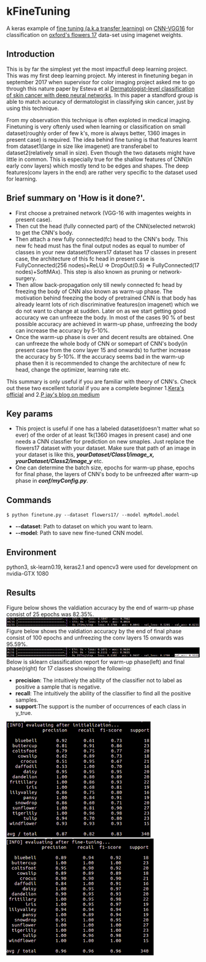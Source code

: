 # kFineTuning
A keras example of [fine tuning (a.k.a transfer learning)](https://en.wikipedia.org/wiki/Convolutional_neural_network#Fine-tuning) on [CNN-VGG16](http://www.robots.ox.ac.uk/~vgg/practicals/cnn/index.html) for classification on [oxford's flowers 17](http://www.robots.ox.ac.uk/~vgg/data/flowers/17/) data-set using imagenet weights.

## Introduction
This is by far the simplest yet the most impactfull deep learning project. This was my first deep learning project. My interest in finetuning began in september 2017 when supervisor for  color imaging project asked me to go through this nature paper by Esteva et al [Dermatologist-level classification of skin cancer with deep neural networks](https://www.nature.com/articles/nature21056). In this paper a standford group is able to match accuracy of dermatologist in classifying skin cancer, just by using this technique. 

From my observation this technique is often exploted in medical imaging. Finetuning is very oftenly used when learning or classification on small dataset(roughly order of few k's, more is always better, 1360 images in present case) is required. The idea behind fine tuning is that features learnt from dataset1(large in size like imagenet) are transferabel to dataset2(relatively small in size). Even though the two datasets might have little in common. This is especially true for the shallow features of CNN(in early conv layers) which mostly tend to be edges and shapes. The deep features(conv layers in the end) are rather very specific to the dataset used for learning.

## Brief summary on 'How is it done?'.
- First choose a pretrained network (VGG-16 with imagentes weights in present case).
- Then cut the head (fully connected part) of the CNN(selected netwrok) to get the CNN's body.
- Then attach a new fully connected(fc) head to the CNN's body. This new fc head must has the final output nodes as equal to number of classes in your new dataset(flowers17 dataset has 17 classes in present case, the architecture of this fc head in present case is FullyConnected(256 nodes)+ReLU => DropOut(0.5) => FullyConnected(17 nodes)+SoftMAx). This step is also known as pruning or network-surgery.
- Then allow back-propagation only till newly connected fc head by freezing the body of CNN also known as warm-up phase. The motivation behind freezing the body of pretrained CNN is that body has already learnt lots of rich discriminative features(on imagenet) which we do not want to change at sudden. Later on as we start getting good accuracy we can unfreeze the body. In most of the cases 90 % of best possible accuracy are achieved in warm-up phase, unfreezing the body can increase the accuracy by 5-10%.
- Once the warm-up phase is over and decent results are obtained. One can unfreeze the whole body of CNN or somepart of CNN's body(in present case from the conv layer 15 and onwards) to further increase the accuracy by 5-10%. If the accuracy seems bad in the warm-up phase then it is recommended to change the architecture  of new fc head, change the optimizer, learning rate etc.

This summary is only useful if you are familiar with theory of CNN's. Check out these two excellent tutorial if you are a complete beginner 1.[Kera's official](https://blog.keras.io/building-powerful-image-classification-models-using-very-little-data.html) and 2.[P jay's blog on medium](https://medium.com/@14prakash/transfer-learning-using-keras-d804b2e04ef8)

## Key params
- This project is useful if one has a labeled dataset(doesn't matter what so ever) of the order of at least 1k(1360 images in present case) and  one needs a CNN classfier for prediction on new smaples. Just replace the flowers17 dataset with your dataset. Make sure that path of an image in your dataset is like this, ***yourDataset/Class1/image_x, yourDataset/Class2/image_y*** etc.
- One can determine the batch size, epochs for warm-up phase, epochs for final phase, the layers of CNN's body to be unfreezed after warm-up phase in ***conf/myConfig.py***. 

## Commands
``` shell
$ python finetune.py --dataset flowers17/ --model myModel.model 
```
- **--dataset**: Path to dataset on which you want to learn.
- **--model**: Path to save new fine-tuned CNN model.

## Environment
python3, sk-learn0.19, keras2.1 and opencv3 were  used for development on nvidia-GTX 1080

## Results
Figure below shows the valdiation accuracy by the end of warm-up phase consist of 25 epochs was 82.35%.
![warmUpAcc](./images/warmUpAcc.png)
Figure below shows the valdiation accuracy by the end of final phase consist of 100 epochs and unfreezing the conv layers 15 onwards was 95.59%.
![fullFineTuningAcc](./images/fullFineTuningAcc.png)
Below is sklearn classification report for warm-up phase(left) and final phase(right) for 17 classes showing the following:
- **precision**: The intuitively the ability of the classifier not to label as positive a sample that is negative.
- **recall**:  The intuitively the ability of the classifier to find all the positive samples.
- **support**:The support is the number of occurrences of each class in y_true.

![warmUp](./images/warmUp.png)
![fullFineTuning](./images/fullFineTuning.png)

